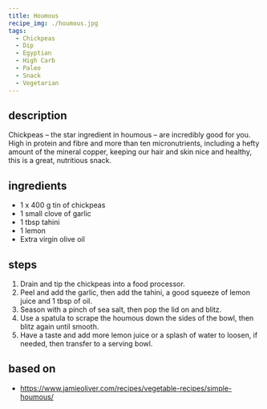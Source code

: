 ```yaml
---
title: Houmous
recipe_img: ./houmous.jpg
tags:
  - Chickpeas
  - Dip
  - Egyptian
  - High Carb
  - Paleo
  - Snack
  - Vegetarian
---
```


## description

Chickpeas – the star ingredient in houmous – are incredibly good for you. High in protein and fibre and more than ten micronutrients, including a hefty amount of the mineral copper, keeping our hair and skin nice and healthy, this is a great, nutritious snack.

## ingredients

- 1 x 400 g tin of chickpeas
- 1 small clove of garlic
- 1 tbsp tahini
- 1 lemon
- Extra virgin olive oil

## steps

1. Drain and tip the chickpeas into a food processor.
2. Peel and add the garlic, then add the tahini, a good squeeze of lemon juice and 1 tbsp of oil.
3. Season with a pinch of sea salt, then pop the lid on and blitz.
4. Use a spatula to scrape the houmous down the sides of the bowl, then blitz again until smooth.
5. Have a taste and add more lemon juice or a splash of water to loosen, if needed, then transfer to a serving bowl.

## based on

- https://www.jamieoliver.com/recipes/vegetable-recipes/simple-houmous/

